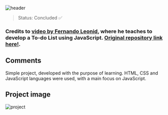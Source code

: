 ![header](https://user-images.githubusercontent.com/123844821/232564869-44f295b4-165f-48be-a61a-81ae12892bb7.png)

> Status: Concluded ✅

### Credits to [video by Fernando Leonid](https://youtu.be/oGEYs52ZuHY), where he teaches to develop a To-do List using JavaScript. [Original repository link here!](https://github.com/fernandoleonid/mini-projetos-js/tree/master/07-todo-List).

## Comments

Simple project, developed with the purpose of learning. HTML, CSS and JavaScript languages ​​were used, with a main focus on JavaScript.

## Project image
![project](https://user-images.githubusercontent.com/123844821/232564877-f77a0a4b-7c0d-4c68-b9ca-95d2106faff6.png)

